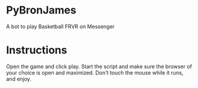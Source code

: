 # PyBronJames
A bot to play Basketball FRVR on Messenger

# Instructions
Open the game and click play. Start the script and make sure the browser of your choice is open and maximized. Don't touch the mouse while it runs, and enjoy.
